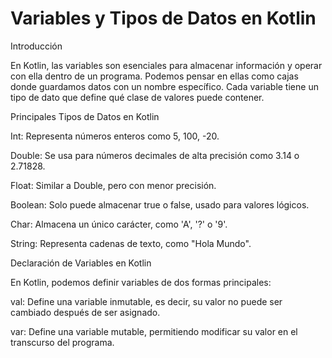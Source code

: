 # Variables y Tipos de Datos en Kotlin

Introducción

En Kotlin, las variables son esenciales para almacenar información y operar con ella dentro de un programa. Podemos pensar en ellas como cajas donde guardamos datos con un nombre específico. Cada variable tiene un tipo de dato que define qué clase de valores puede contener.

Principales Tipos de Datos en Kotlin

Int: Representa números enteros como 5, 100, -20.

Double: Se usa para números decimales de alta precisión como 3.14 o 2.71828.

Float: Similar a Double, pero con menor precisión.

Boolean: Solo puede almacenar true o false, usado para valores lógicos.

Char: Almacena un único carácter, como 'A', '?' o '9'.

String: Representa cadenas de texto, como "Hola Mundo".

Declaración de Variables en Kotlin

En Kotlin, podemos definir variables de dos formas principales:

val: Define una variable inmutable, es decir, su valor no puede ser cambiado después de ser asignado.

var: Define una variable mutable, permitiendo modificar su valor en el transcurso del programa.
